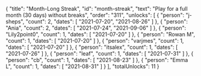{
  "title": "Month-Long Streak",
  "id": "month-streak",
  "text": "Play for a full month (30 days) without breaks",
  "order": "311",
  "unlocks": [
    {
      "person": "j-sheps",
      "count": 2,
      "dates": [
        "2021-07-20",
        "2021-08-26"
      ]
    },
    {
      "person": "Ania",
      "count": 2,
      "dates": [
        "2021-07-24",
        "2021-09-06"
      ]
    },
    {
      "person": "Lily2point0",
      "count": 1,
      "dates": [
        "2021-07-20"
      ]
    },
    {
      "person": "Rowan M",
      "count": 1,
      "dates": [
        "2021-07-20"
      ]
    },
    {
      "person": "varjmes",
      "count": 1,
      "dates": [
        "2021-07-20"
      ]
    },
    {
      "person": "itsalex",
      "count": 1,
      "dates": [
        "2021-07-26"
      ]
    },
    {
      "person": "leaf",
      "count": 1,
      "dates": [
        "2021-07-31"
      ]
    },
    {
      "person": "cb",
      "count": 1,
      "dates": [
        "2021-08-23"
      ]
    },
    {
      "person": "Emma L",
      "count": 1,
      "dates": [
        "2021-08-31"
      ]
    }
  ],
  "totalUnlocks": 11
}